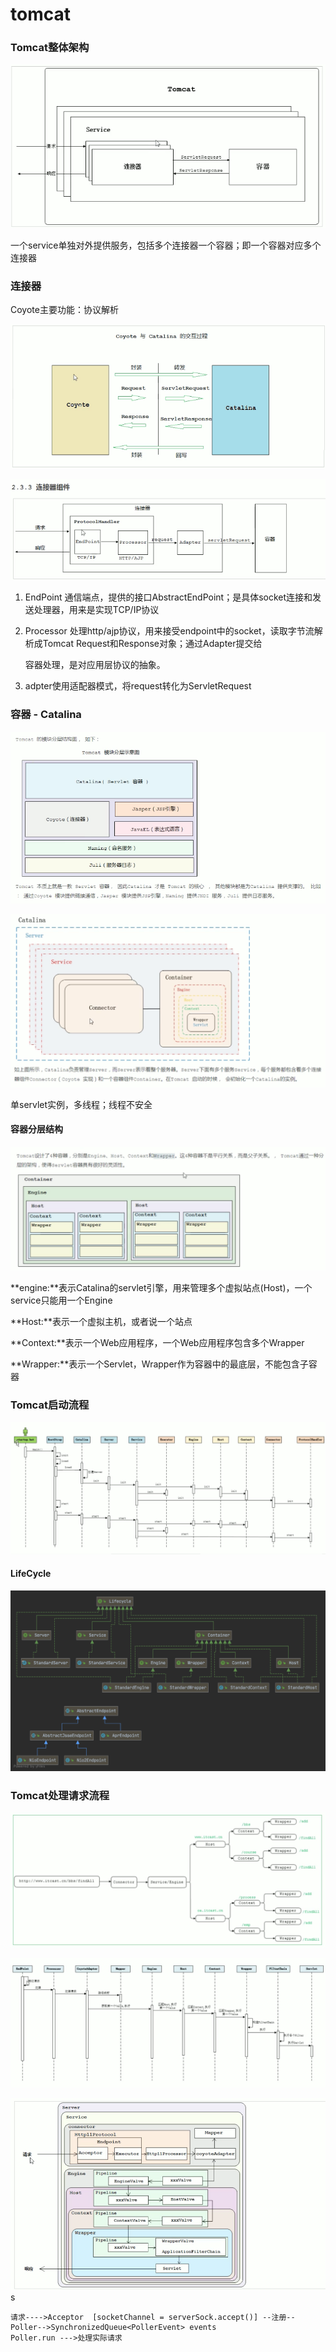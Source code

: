 # tomcat 



### Tomcat整体架构

![image-20200519105000346](./image/tomcat架构.png)

一个service单独对外提供服务，包括多个连接器一个容器；即一个容器对应多个连接器



### 连接器

Coyote主要功能：协议解析

![image-20200519105703692](./image/coyote.png)

![image-20200519104819967](./image/connector.png)

1. EndPoint 通信端点，提供的接口AbstractEndPoint；是具体socket连接和发送处理器，用来是实现TCP/IP协议

2. Processor 处理http/ajp协议，用来接受endpoint中的socket，读取字节流解析成Tomcat Request和Response对象；通过Adapter提交给

   容器处理，是对应用层协议的抽象。

3. adpter使用适配器模式，将request转化为ServletRequest



### 容器 - Catalina

![image-20200519110523963](./image/tomcat逻辑分层结构.png)

![image-20200519110755184](./image/catalina.png)

单servlet实例，多线程；线程不安全



#### 容器分层结构

![image-20200519111440955](./image/容器组件.png)

**engine:**表示Catalina的servlet引擎，用来管理多个虚拟站点(Host)，一个service只能用一个Engine

**Host:**表示一个虚拟主机，或者说一个站点

**Context:**表示一个Web应用程序，一个Web应用程序包含多个Wrapper

**Wrapper:**表示一个Servlet，Wrapper作为容器中的最底层，不能包含子容器



### Tomcat启动流程

![image-20200519113923833](./image/tomcat启动流程.png)

#### LifeCycle

![tomcat类图](./image/tomcat类图.png)



### Tomcat处理请求流程

![image-20200519140723650](./image/处理请求.png)

![image-20200519141002642](./image/tomcat请求处理时序图.png)

![image-20200519142353652](./image/请求流程示意图.png)s



```text
请求---->Acceptor  [socketChannel = serverSock.accept()] --注册--Poller-->SynchronizedQueue<PollerEvent> events 
Poller.run --->处理实际请求
```

